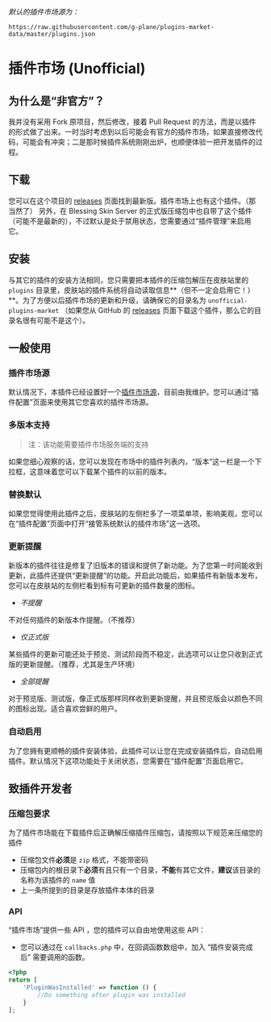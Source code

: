 *默认的插件市场源为：*

```
https://raw.githubusercontent.com/g-plane/plugins-market-data/master/plugins.json
```

# 插件市场 (Unofficial)

## 为什么是“非官方”？
我并没有采用 Fork 原项目，然后修改，接着 Pull Request 的方法，而是以插件的形式做了出来。一时当时考虑到以后可能会有官方的插件市场，如果直接修改代码，可能会有冲突；二是那时候插件系统刚刚出炉，也顺便体验一把开发插件的过程。

## 下载
您可以在这个项目的 [releases](https://github.com/g-plane/unofficial-plugins-market/releases) 页面找到最新版。插件市场上也有这个插件。（那当然了）
另外，在 Blessing Skin Server 的正式版压缩包中也自带了这个插件（可能不是最新的），不过默认是处于禁用状态，您需要通过“插件管理”来启用它。

## 安装
与其它的插件的安装方法相同，您只需要把本插件的压缩包解压在皮肤站里的 `plugins` 目录里，皮肤站的插件系统将自动读取信息**（但不一定会启用它！）**。为了方便以后插件市场的更新和升级，请确保它的目录名为 `unofficial-plugins-market` （如果您从 GitHub 的 [releases](https://github.com/g-plane/unofficial-plugins-market/releases) 页面下载这个插件，那么它的目录名很有可能不是这个）。

## 一般使用
### 插件市场源
默认情况下，本插件已经设置好一个[插件市场源](http://plugin.gplane.win/)，目前由我维护。您可以通过“插件配置”页面来使用其它您喜欢的插件市场源。

### 多版本支持
> 注：该功能需要插件市场服务端的支持

如果您细心观察的话，您可以发现在市场中的插件列表内，“版本”这一栏是一个下拉框，这意味着您可以下载某个插件的以前的版本。

### 替换默认
如果您觉得使用此插件之后，皮肤站的左侧栏多了一项菜单项，影响美观，您可以在“插件配置”页面中打开“接管系统默认的插件市场”这一选项。

### 更新提醒
新版本的插件往往是修复了旧版本的错误和提供了新功能。为了您第一时间能收到更新，此插件还提供“更新提醒”的功能。开启此功能后，如果插件有新版本发布，您可以在皮肤站的左侧栏看到标有可更新的插件数量的图标。
- *不提醒*

不对任何插件的新版本作提醒。（不推荐）
- *仅正式版*

某些插件的更新可能还处于预览、测试阶段而不稳定，此选项可以让您只收到正式版的更新提醒。（推荐，尤其是生产环境）
- *全部提醒*

对于预览版、测试版，像正式版那样同样收到更新提醒，并且预览版会以颜色不同的图标出现。适合喜欢尝鲜的用户。

### 自动启用
为了您拥有更顺畅的插件安装体验，此插件可以让您在完成安装插件后，自动启用插件。默认情况下这项功能处于关闭状态，您需要在“插件配置”页面启用它。

## 致插件开发者
### 压缩包要求
为了插件市场能在下载插件后正确解压缩插件压缩包，请按照以下规范来压缩您的插件
- 压缩包文件**必须**是 `zip` 格式，不能带密码
- 压缩包内的根目录下**必须**有且只有一个目录，**不能**有其它文件，**建议**该目录的名称为该插件的 `name` 值
- 上一条所提到的目录是存放插件本体的目录

### API
“插件市场”提供一些 API ，您的插件可以自由地使用这些 API：
- 您可以通过在 `callbacks.php` 中，在回调函数数组中，加入 “插件安装完成后” 需要调用的函数。
```php
<?php
return [
    'PluginWasInstalled' => function () {
        //Do something after plugin was installed
    }
];
```
